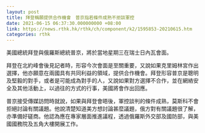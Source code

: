 ```yaml
---
layout: post
title: 拜登稱願提供合作機會　普京指若條件成熟不拒談軍控
date: 2021-06-15 06:37:30.000000000 +08:00
link: https://news.rthk.hk/rthk/ch/component/k2/1595853-20210615.htm
categories: rthk
---
```


美國總統拜登與俄羅斯總統普京，將於當地星期三在瑞士日內瓦會面。

拜登在北約峰會後見記者時，形容今次會面是至關重要，又說如果克里姆林宮作出選擇，他亦願意在兩國具有共同利益的領域，提供合作機會。拜登形容普京是聰明及堅毅的對手，或者是可能成為對手的人，又說如果對方選擇不合作，並在網絡安全及其他活動上，以過往的方式的行事，美國將會作出回應。

普京接受傳媒訪問時就說，如果與拜登會晤後，軍控談判的條件成熟，莫斯科不會拒絕討論有關議題。他說清楚知道美方想討論甚麼議題，俄方對有關議題很了解，亦準備好磋商。他認為應在專家層面推進議程，透過俄羅斯外交部及國防部，與美國國務院及五角大樓開展工作。
